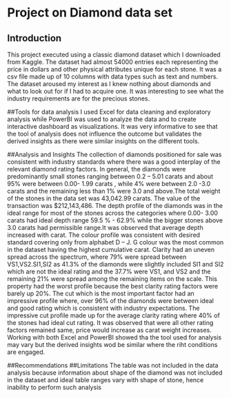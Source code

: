 # Project on Diamond data set

## Introduction
This project executed  using a classic diamond dataset which I  downloaded from Kaggle. 
The dataset had almost 54000 entries each representing the price in dollars and other physical attributes unique for each stone. 
It was a csv file made up of 10 columns with data types such as text and numbers. The dataset aroused my interest as I knew nothing about diamonds and what to look out for if I had to acquire one. It was interesting to see what the industry requirements are for the precious stones.

##Tools  for data analysis
I used Excel for data cleaning and exploratory analysis while PowerBI was used to analyze the data and to create interactive dashboard as visualizations. It was very informative to see that the tool of analysis does not influence the outcome but validates the derived insights as there were similar insights on the different tools.

##Analysis and Insights
The collection of diamonds positioned for sale was consistent with industry standards where there was a good interplay of the relevant diamond rating factors.
In general,  the diamonds were  predominantly small stones ranging between  0.2 – 5.01 carats and about 95% were between 0.00- 1.99 carats , while 4%  were between 2.0 -3.0 carats  and the remaining  less than 1% were 3.0 and above.The total weight  of the stones in the data set was 43,042.99 carats.
The value of the transaction was $212,143,486.
The depth profile of the diamonds was in the ideal range for most of the stones across the categories where 0.00- 3.00 carats had ideal depth range 59.5 % - 62.9% while the bigger stones above 3.0 carats had permissible range.It was observed that average depth increased with carat.
The colour profile was consistent with desired standard covering only from alphabet D – J. G colour  was the most common in the dataset having  the highest cumulative carat.
Clarity had an uneven spread across the spectrum, where 79% were spread between VS1,VS2.SI1,SI2  as 41.3% of the diamonds were slightly included  SI1 and SI2 which  are not the ideal rating  and the 37.7% were VS1, and VS2 and the remaining  21% were spread among the remaining items on the scale. This property had the worst profile because the best clarity rating factors were barely up 20%. 
The cut which is the most important  factor had an impressive profile where, over 96% of the diamonds were between ideal and good rating  which is consistent with industry expectations. The impressive cut profile made up for the average clarity rating where 40% of the stones had ideal cut rating. 
It was observed that were all other rating factors remained same, price would increase as carat weight increases.
Working with both Excel and PowerBI  showed tha the tool used for analysis may vary but the derived insights wod be similar where the riht conditions are engaged.


##Recommendations
##Limitations
The table was not included in the data analysis because  information about shape of the diamond was not included in the dataset and  ideal table ranges vary with shape of stone, hence inability to perform such analysis


